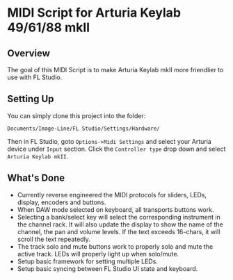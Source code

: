# MIDI Script for Arturia Keylab 49/61/88 mkII

## Overview
The goal of this MIDI Script is to make Arturia Keylab mkII more friendlier to use with FL Studio.


## Setting Up
You can simply clone this project into the folder:
``` 
Documents/Image-Line/FL Studio/Settings/Hardware/
```
Then in FL Studio, goto `Options->Midi Settings` and select your Arturia device under `Input`
section. Click the `Controller type` drop down and select `Arturia Keylab mkII`.


## What's Done

- Currently reverse engineered the MIDI protocols for sliders, LEDs, display, encoders and buttons.
- When DAW mode selected on keyboard, all transports buttons work.
- Selecting a bank/select key will select the corresponding instrument in the channel rack. It will also
update the display to show the name of the channel, the pan and volume levels. If the text exceeds 16-chars,
it will scroll the text repeatedly.
- The track solo and mute buttons work to properly solo and mute the active track. LEDs will properly
 light up when solo/mute.
- Setup basic framework for setting multiple LEDs.
- Setup basic syncing between FL Studio UI state and keyboard. 


